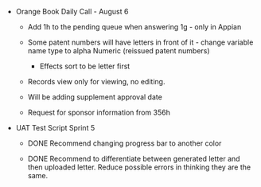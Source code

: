 - Orange Book Daily Call - August 6
	 - Add 1h to the pending queue when answering 1g - only in Appian

	 - Some patent numbers will have letters in front of it - change variable name type to alpha Numeric (reissued patent numbers)
		 - Effects sort to be letter first

	 - Records view only for viewing, no editing. 

	 - Will be adding supplement approval date

	 - Request for sponsor information from 356h

- UAT Test Script Sprint 5
	 - DONE Recommend changing progress bar to another color

	 - DONE  Recommend to differentiate between generated letter and then uploaded letter. Reduce possible errors in thinking they are the same. 

